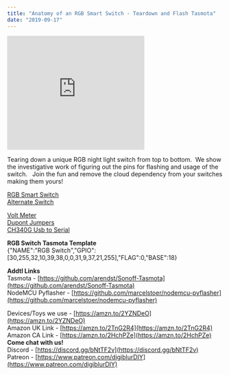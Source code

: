 ```yaml
---
title: "Anatomy of an RGB Smart Switch - Teardown and Flash Tasmota"
date: "2019-09-17"
---
```


<iframe allowfullscreen data-thumbnail-src="https://i.ytimg.com/vi/JDt74GjLe9g/0.jpg" frameborder="0" height="266" src="https://www.youtube.com/embed/JDt74GjLe9g?feature=player_embedded" width="320"></iframe>

  
  
Tearing down a unique RGB night light switch from top to bottom.  We show the investigative work of figuring out the pins for flashing and usage of the switch.   Join the fun and remove the cloud dependency from your switches making them yours!  
  
[RGB Smart Switch](https://amzn.to/2N6rS6D)  
[Alternate Switch](https://amzn.to/2LySlb1)  
  
[Volt Meter](https://amzn.to/2NUmmDC)  
[Dupont Jumpers](https://amzn.to/2LELewv)  
[CH340G Usb to Serial](https://amzn.to/2A36R4d)  
  
**RGB Switch Tasmota Template**  
{"NAME":"RGB Switch","GPIO":\[30,255,32,10,39,38,0,0,31,9,37,21,255\],"FLAG":0,"BASE":18}  
  
**Addtl Links**  
Tasmota - [https://github.com/arendst/Sonoff-Tasmota](https://github.com/arendst/Sonoff-Tasmota)  
NodeMCU Pyflasher - [https://github.com/marcelstoer/nodemcu-pyflasher](https://github.com/marcelstoer/nodemcu-pyflasher)  
  
Devices/Toys we use - [https://amzn.to/2YZNDeO](https://amzn.to/2YZNDeO)  
Amazon UK Link - [https://amzn.to/2TnG2R4](https://amzn.to/2TnG2R4)  
Amazon CA Link - [https://amzn.to/2HchPZe](https://amzn.to/2HchPZe)  
**Come chat with us!**  
Discord - [https://discord.gg/bNtTF2v](https://discord.gg/bNtTF2v)  
Patreon - [https://www.patreon.com/digiblurDIY](https://www.patreon.com/digiblurDIY)
